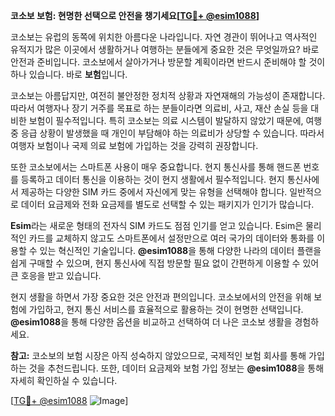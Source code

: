 **코소보 보험: 현명한 선택으로 안전을 챙기세요[[TG💪+ @esim1088](https://t.me/s/esim1088)]**

코소보는 유럽의 동쪽에 위치한 아름다운 나라입니다. 자연 경관이 뛰어나고 역사적인 유적지가 많은 이곳에서 생활하거나 여행하는 분들에게 중요한 것은 무엇일까요? 바로 안전과 준비입니다. 코소보에서 살아가거나 방문할 계획이라면 반드시 준비해야 할 것이 하나 있습니다. 바로 **보험**입니다.

코소보는 아름답지만, 여전히 불안정한 정치적 상황과 자연재해의 가능성이 존재합니다. 따라서 여행자나 장기 거주를 목표로 하는 분들이라면 의료비, 사고, 재산 손실 등을 대비한 보험이 필수적입니다. 특히 코소보는 의료 시스템이 발달하지 않았기 때문에, 여행 중 응급 상황이 발생했을 때 개인이 부담해야 하는 의료비가 상당할 수 있습니다. 따라서 여행자 보험이나 국제 의료 보험에 가입하는 것을 강력히 권장합니다.

또한 코소보에서는 스마트폰 사용이 매우 중요합니다. 현지 통신사를 통해 핸드폰 번호를 등록하고 데이터 통신을 이용하는 것이 현지 생활에서 필수적입니다. 현지 통신사에서 제공하는 다양한 SIM 카드 중에서 자신에게 맞는 유형을 선택해야 합니다. 일반적으로 데이터 요금제와 전화 요금제를 별도로 선택할 수 있는 패키지가 인기가 많습니다.

**Esim**라는 새로운 형태의 전자식 SIM 카드도 점점 인기를 얻고 있습니다. Esim은 물리적인 카드를 교체하지 않고도 스마트폰에서 설정만으로 여러 국가의 데이터와 통화를 이용할 수 있는 혁신적인 기술입니다. **@esim1088**을 통해 다양한 나라의 데이터 플랜을 쉽게 구매할 수 있으며, 현지 통신사에 직접 방문할 필요 없이 간편하게 이용할 수 있어 큰 호응을 받고 있습니다.

현지 생활을 하면서 가장 중요한 것은 안전과 편의입니다. 코소보에서의 안전을 위해 보험에 가입하고, 현지 통신 서비스를 효율적으로 활용하는 것이 현명한 선택입니다. **@esim1088**을 통해 다양한 옵션을 비교하고 선택하여 더 나은 코소보 생활을 경험하세요.

**참고:** 코소보의 보험 시장은 아직 성숙하지 않았으므로, 국제적인 보험 회사를 통해 가입하는 것을 추천드립니다. 또한, 데이터 요금제와 보험 가입 정보는 **@esim1088**을 통해 자세히 확인하실 수 있습니다.

[[TG💪+ @esim1088](https://t.me/s/esim1088) ![Image](https://i.postimg.cc/Y0z9fWf4/image.png)]